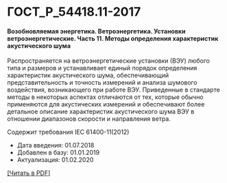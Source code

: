 # ГОСТ_Р_54418.11-2017

#### Возобновляемая энергетика. Ветроэнергетика. Установки ветроэнергетические. Часть 11. Методы определения характеристик акустического шума

Распространяется на ветроэнергетические установки (ВЭУ) любого типа и размеров и устанавливает единый порядок определения характеристик акустического шума, обеспечивающий представительность и точность измерений и анализа шумового воздействия, возникающего при работе ВЭУ. Приведенные в стандарте методы в некоторых аспектах отличаются от тех, которые обычно применяются для акустических измерений и обеспечивают более детальное описание характеристик акустического шума ВЭУ в отношении диапазонов скорости и направления ветра.

Содержит требования IEC 61400-11(2012)

- Дата введения: 01.07.2018
- Добавлен в базу: 01.01.2019
- Актуализация: 01.02.2020

<a href="https://standartgost.ru/g/ГОСТ_Р_54418.11-2017.pdf">[Читать в PDF]</a>